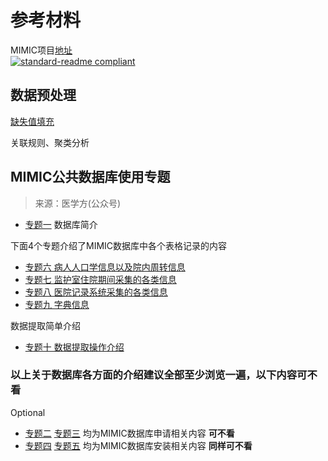 # 参考材料

MIMIC项目[地址](https://github.com/MIT-LCP/mimic-code/)  
[![standard-readme compliant](https://img.shields.io/badge/Github-MIMIC%20Database-brightgreen.svg?style=flat-square)](https://github.com/MIT-LCP/mimic-code/)

## 数据预处理

[缺失值填充](https://segmentfault.com/a/1190000015801384?utm_source=tag-newest)

关联规则、聚类分析

## MIMIC公共数据库使用专题

> 来源：医学方(公众号)

* [专题一](http://mp.weixin.qq.com/s?__biz=MzAwOTk3NjM3Mw==&mid=2247485095&idx=1&sn=59dc50d5c03d132f6226aa10460b93c8&chksm=9b5629fdac21a0eba2f51313c86db594f83f46c94cc74fdbc1fb55fa416813e50dfaf187516c&scene=21#wechat_redirect) 数据库简介

下面4个专题介绍了MIMIC数据库中各个表格记录的内容

* [专题六 病人人口学信息以及院内周转信息](http://mp.weixin.qq.com/s?__biz=MzAwOTk3NjM3Mw==&mid=2247494045&idx=1&sn=ba288aae5083360d76fb0673b084cb5d&chksm=9b55c6c7ac224fd1b5c3f4bbf7d7cb217ac54cf4829ae085efa7188d9617b0651de1970f3567&scene=21#wechat_redirect)  
* [专题七 监护室住院期间采集的各类信息](http://mp.weixin.qq.com/s?__biz=MzAwOTk3NjM3Mw==&mid=2247494208&idx=1&sn=e024ca531e99caf06342b0ddbc06dcde&chksm=9b55c51aac224c0c05d35d280ffbc709f69c8427557dffd810657b36e59e6ba2cc20f01917d0&scene=21#wechat_redirect)  
* [专题八 医院记录系统采集的各类信息](http://mp.weixin.qq.com/s?__biz=MzAwOTk3NjM3Mw==&mid=2247494284&idx=1&sn=91240801bc7a2a72159d58e052f343c7&chksm=9b55c5d6ac224cc0c5449cfab29c5ea195ad77f687bff2ade0a40b80dc7e4b3dfdce22ece1dc&scene=21#wechat_redirect)  
* [专题九 字典信息](http://mp.weixin.qq.com/s?__biz=MzAwOTk3NjM3Mw==&mid=2247494392&idx=1&sn=6617d379961b8dbdb6f9f6a8a5cfc546&chksm=9b55c5a2ac224cb41d86a0a9aa4527515dbbe16ba1e86ad9c0c258c4fa96eee4e42149ee3553&scene=21#wechat_redirect)

数据提取简单介绍

* [专题十 数据提取操作介绍](https://mp.weixin.qq.com/s/tx4nJsFVGW1sMVDvbDFS6Q)

### 以上关于数据库各方面的介绍建议全部至少浏览一遍，以下内容可不看  

Optional

* [专题二](http://mp.weixin.qq.com/s?__biz=MzAwOTk3NjM3Mw==&mid=2247485178&idx=1&sn=2d04c75b99c31527d158ec49b3c8a039&chksm=9b5629a0ac21a0b68e1d18a28de7ecd5257dedb5d6434772b0147c20d391216db9a99c6d1c1a&scene=21#wechat_redirect) [专题三](http://mp.weixin.qq.com/s?__biz=MzAwOTk3NjM3Mw==&mid=2247485287&idx=1&sn=f8d92aafa15d825d93b7defe92a9c31f&chksm=9b56283dac21a12ba268da01105b5f6619afe1c853836bfaac19bddb3453f6006d1c15d73ff3&scene=21#wechat_redirect)  均为MIMIC数据库申请相关内容 **可不看**  
* [专题四](http://mp.weixin.qq.com/s?__biz=MzAwOTk3NjM3Mw==&mid=2247485388&idx=1&sn=27bf4b4ddf8290c807dcacdd6074e2f6&chksm=9b562896ac21a180abf34d5a81f077d6a68075a6c7f5c48d00f0ab49eba6a3d486e6b6a4ceae&scene=21#wechat_redirect) [专题五](http://mp.weixin.qq.com/s?__biz=MzAwOTk3NjM3Mw==&mid=2247489590&idx=1&sn=4e88d2e37d09fab9b6bd53500ffddf24&chksm=9b56376cac21be7aa9cfb9c61f4f83e1f5000f7502e2131119df1c7935ce65ae237ff6b4bf45&scene=21#wechat_redirect) 均为MIMIC数据库安装相关内容 **同样可不看**

